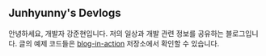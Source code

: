 
## Junhyunny's Devlogs

안녕하세요, 개발자 강준현입니다. 저의 일상과 개발 관련 정보를 공유하는 블로그입니다. 글의 예제 코드들은 [blog-in-action][blog-in-action-repository] 저장소에서 확인할 수 있습니다. 

[blog-in-action-repository]: https://github.com/Junhyunny/blog-in-action
